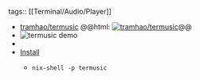 tags:: [[Terminal/Audio/Player]]

- [tramhao/termusic](https://github.com/tramhao/termusic)
  @@html: <a href="https://github.com/tramhao/termusic/"><img src="https://github-readme-stats-astronomer.vercel.app/api/pin/?username=tramhao&repo=termusic&theme=tokyonight" alt="tramhao/termusic"/></a>@@
- ![termusic demo](https://github.com/tramhao/termusic/raw/master/screenshots/tageditor.png)
-
- [Install](https://github.com/tramhao/termusic#installation)
	- ```shell
	  nix-shell -p termusic
	  ```